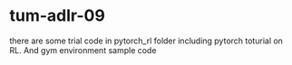 # tum-adlr-09

there are some trial code in pytorch_rl folder including pytorch toturial on RL.
And gym environment sample code
